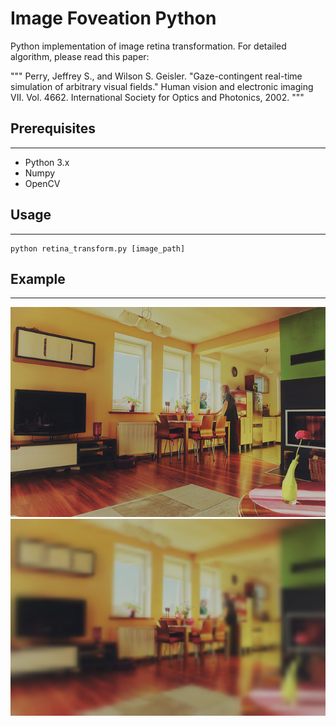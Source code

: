 # Image Foveation Python
Python implementation of image retina transformation. For detailed algorithm, please read this paper:

"""
Perry, Jeffrey S., and Wilson S. Geisler. "Gaze-contingent real-time simulation of arbitrary visual fields." Human vision and electronic imaging VII. Vol. 4662. International Society for Optics and Photonics, 2002.
"""


## Prerequisites
---
- Python 3.x
- Numpy
- OpenCV

## Usage
---
```
python retina_transform.py [image_path]
```

## Example
---
<img src="images/000000000139.jpg" width="830"> <img src="images/000000000139_RT.jpg" width="830">
